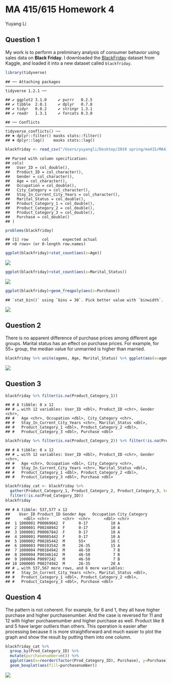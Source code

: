 MA 415/615 Homework 4
================
Yuyang Li

Question 1
----------

My work is to perform a preliminary analysis of consumer behavior using sales data on **Black Friday**. I downloaded the [BlackFriday](https://www.kaggle.com/mehdidag/black-friday) dataset from Kaggle, and loaded it into a new dataset called `blackfriday`.

``` r
library(tidyverse)
```

    ## ── Attaching packages ───────────────────────────────────────────────────────────────────── tidyverse 1.2.1 ──

    ## ✔ ggplot2 3.1.0     ✔ purrr   0.2.5
    ## ✔ tibble  2.0.1     ✔ dplyr   0.7.8
    ## ✔ tidyr   0.8.2     ✔ stringr 1.3.1
    ## ✔ readr   1.3.1     ✔ forcats 0.3.0

    ## ── Conflicts ──────────────────────────────────────────────────────────────────────── tidyverse_conflicts() ──
    ## ✖ dplyr::filter() masks stats::filter()
    ## ✖ dplyr::lag()    masks stats::lag()

``` r
blackfriday <- read_csv("/Users/yuyangli/Desktop/2019 spring/ma415/MA415 HW4 Yuyang Li/data/BlackFriday.csv")
```

    ## Parsed with column specification:
    ## cols(
    ##   User_ID = col_double(),
    ##   Product_ID = col_character(),
    ##   Gender = col_character(),
    ##   Age = col_character(),
    ##   Occupation = col_double(),
    ##   City_Category = col_character(),
    ##   Stay_In_Current_City_Years = col_character(),
    ##   Marital_Status = col_double(),
    ##   Product_Category_1 = col_double(),
    ##   Product_Category_2 = col_double(),
    ##   Product_Category_3 = col_double(),
    ##   Purchase = col_double()
    ## )

``` r
problems(blackfriday)
```

    ## [1] row      col      expected actual  
    ## <0 rows> (or 0-length row.names)

``` r
ggplot(blackfriday)+stat_count(aes(x=Age))
```

![](hw4_files/figure-markdown_github/q1%20part2-1.png)

``` r
ggplot(blackfriday)+stat_count(aes(x=Marital_Status))
```

![](hw4_files/figure-markdown_github/q1%20part3-1.png)

``` r
ggplot(blackfriday)+geom_freqpoly(aes(x=Purchase))
```

    ## `stat_bin()` using `bins = 30`. Pick better value with `binwidth`.

![](hw4_files/figure-markdown_github/q1%20part4-1.png)

Question 2
----------

There is no apparent difference of purchase prices among different age groups. Marital status has an effect on purchase prices. For example, for 55+ group, the median value for unmarried is higher than married.

``` r
blackfriday %>% unite(agems, Age, Marital_Status) %>% ggplot(aes(x=agems, y=Purchase)) + geom_boxplot()
```

![](hw4_files/figure-markdown_github/q2-1.png)

Question 3
----------

``` r
blackfriday %>% filter(is.na(Product_Category_1))
```

    ## # A tibble: 0 x 12
    ## # … with 12 variables: User_ID <dbl>, Product_ID <chr>, Gender <chr>,
    ## #   Age <chr>, Occupation <dbl>, City_Category <chr>,
    ## #   Stay_In_Current_City_Years <chr>, Marital_Status <dbl>,
    ## #   Product_Category_1 <dbl>, Product_Category_2 <dbl>,
    ## #   Product_Category_3 <dbl>, Purchase <dbl>

``` r
blackfriday %>% filter(is.na(Product_Category_2)) %>% filter(!is.na(Product_Category_3))
```

    ## # A tibble: 0 x 12
    ## # … with 12 variables: User_ID <dbl>, Product_ID <chr>, Gender <chr>,
    ## #   Age <chr>, Occupation <dbl>, City_Category <chr>,
    ## #   Stay_In_Current_City_Years <chr>, Marital_Status <dbl>,
    ## #   Product_Category_1 <dbl>, Product_Category_2 <dbl>,
    ## #   Product_Category_3 <dbl>, Purchase <dbl>

``` r
blackfriday_cat <- blackfriday %>% 
  gather(Product_Category_1, Product_Category_2, Product_Category_3, key = "Prod_Category", value = "Prod_Category_ID") %>%  
  filter(!is.na(Prod_Category_ID))
blackfriday
```

    ## # A tibble: 537,577 x 12
    ##    User_ID Product_ID Gender Age   Occupation City_Category
    ##      <dbl> <chr>      <chr>  <chr>      <dbl> <chr>        
    ##  1 1000001 P00069042  F      0-17          10 A            
    ##  2 1000001 P00248942  F      0-17          10 A            
    ##  3 1000001 P00087842  F      0-17          10 A            
    ##  4 1000001 P00085442  F      0-17          10 A            
    ##  5 1000002 P00285442  M      55+           16 C            
    ##  6 1000003 P00193542  M      26-35         15 A            
    ##  7 1000004 P00184942  M      46-50          7 B            
    ##  8 1000004 P00346142  M      46-50          7 B            
    ##  9 1000004 P0097242   M      46-50          7 B            
    ## 10 1000005 P00274942  M      26-35         20 A            
    ## # … with 537,567 more rows, and 6 more variables:
    ## #   Stay_In_Current_City_Years <chr>, Marital_Status <dbl>,
    ## #   Product_Category_1 <dbl>, Product_Category_2 <dbl>,
    ## #   Product_Category_3 <dbl>, Purchase <dbl>

Question 4
----------

The pattern is not coherent. For example, for 8 and 1, they all have higher purchase and higher purchasenumber. And the case is reversed for 11 and 12 with higher purchasenumber and higher purchase as well. Product like 8 and 5 have larger outliers than others. This operation is easier after processing because it is more straightforward and much easier to plot the graph and show the result by putting them into one column.

``` r
blackfriday_cat %>% 
  group_by(Prod_Category_ID) %>% 
  mutate(purchasenumber=n()) %>% 
  ggplot(aes(x=reorder(factor(Prod_Category_ID), Purchase), y=Purchase)) +
  geom_boxplot(aes(fill=purchasenumber))
```

![](hw4_files/figure-markdown_github/q4-1.png)
